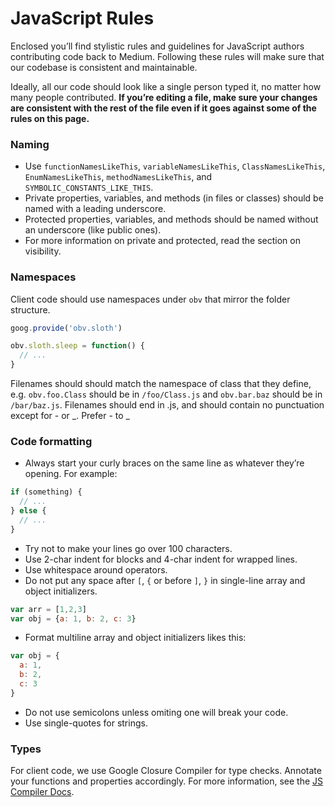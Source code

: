 # JavaScript Rules

Enclosed you’ll find stylistic rules and guidelines for JavaScript authors
contributing code back to Medium. Following these rules will make sure
that our codebase is consistent and maintainable.

Ideally, all our code should look like a single person typed it, no matter
how many people contributed. **If you’re editing a file, make sure your
changes are consistent with the rest of the file even if it goes against
some of the rules on this page.**

### Naming ###

- Use `functionNamesLikeThis`, `variableNamesLikeThis`, `ClassNamesLikeThis`,
  `EnumNamesLikeThis`, `methodNamesLikeThis`, and `SYMBOLIC_CONSTANTS_LIKE_THIS`.
- Private properties, variables, and methods (in files or classes) should be
  named with a leading underscore.
- Protected properties, variables, and methods should be named without an
  underscore (like public ones).
- For more information on private and protected, read the section on visibility.

### Namespaces ###

Client code should use namespaces under `obv` that mirror the folder structure.

```js
goog.provide('obv.sloth')

obv.sloth.sleep = function() {
  // ...
}
```

Filenames should should match the namespace of class that they define, e.g. `obv.foo.Class` should
be in `/foo/Class.js` and `obv.bar.baz` should be in `/bar/baz.js`. Filenames should end in .js, and
should contain no punctuation except for - or _. Prefer - to _

### Code formatting ###

* Always start your curly braces on the same line as whatever they’re opening. For example:

```js
if (something) {
  // ...
} else {
  // ...
}
```

* Try not to make your lines go over 100 characters.
* Use 2-char indent for blocks and 4-char indent for wrapped lines.
* Use whitespace around operators.
* Do not put any space after `[`, `{` or before `]`, `}` in single-line array and object initializers.

```js
var arr = [1,2,3]
var obj = {a: 1, b: 2, c: 3}
```

* Format multiline array and object initializers likes this:

```js
var obj = {
  a: 1,
  b: 2,
  c: 3
}
```

* Do not use semicolons unless omiting one will break your code.
* Use single-quotes for strings.

### Types ###

For client code, we use Google Closure Compiler for type checks. Annotate your functions and properties
accordingly. For more information, see the [JS Compiler Docs](https://developers.google.com/closure/compiler/docs/js-for-compiler).
